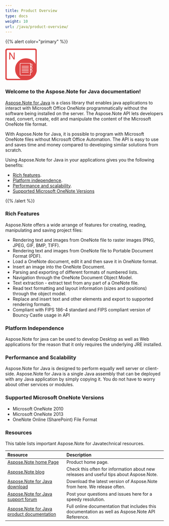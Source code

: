 ```yaml
---
title: Product Overview
type: docs
weight: 10
url: /java/product-overview/
---
```


{{% alert color="primary" %}} 

![todo:image_alt_text](product-overview_1.png)
### **Welcome to the Aspose.Note for Java documentation!**
[Aspose.Note for Java](http://www.aspose.com/java/onenote-component.aspx) is a class library that enables java applications to interact with Microsoft Office OneNote programmatically without the software being installed on the server. The Aspose.Note API lets developers read, convert, create, edit and manipulate the content of the Microsoft OneNote file format.

With Aspose.Note for Java, it is possible to program with Microsoft OneNote files without Microsoft Office Automation. The API is easy to use and saves time and money compared to developing similar solutions from scratch.

Using Aspose.Note for Java in your applications gives you the following benefits:

- [Rich features](/note/java/product-overview/).
- [Platform independence](/note/java/product-overview/).
- [Performance and scalability](/note/java/product-overview/).
- [Supported Microsoft OneNote Versions](/note/java/product-overview/)

{{% /alert %}} 
### **Rich Features**
Aspose.Note offers a wide arrange of features for creating, reading, manipulating and saving project files:

- Rendering text and images from OneNote file to raster images (PNG, JPEG, GIF, BMP, TIFF).
- Rendering text and images from OneNote file to Portable Document Format (PDF).
- Load a OneNote document, edit it and then save it in OneNote format.
- Insert an image into the OneNote Document.
- Parsing and exporting of different formats of numbered lists.
- Navigation through the OneNote Document Object Model.
- Text extraction - extract text from any part of a OneNote file.
- Read text formatting and layout information (sizes and positions) through the object model.
- Replace and insert text and other elements and export to supported rendering formats.
- Compliant with FIPS 186-4 standard and FIPS compliant version of Bouncy Castle usage in API
### **Platform Independence**
Aspose.Note for java can be used to develop Desktop as well as Web applications for the reason that it only requires the underlying JRE installed.
### **Performance and Scalability**
Aspose.Note for Java is designed to perform equally well server or client-side. Aspose.Note for Java is a single Java assembly that can be deployed with any Java application by simply copying it. You do not have to worry about other services or modules.
### **Supported Microsoft OneNote Versions**
- Microsoft OneNote 2010
- Microsoft OneNote 2013
- OneNote Online (SharePoint) File Format
### **Resources**
This table lists important Aspose.Note for Javatechnical resources.

|**Resource**|**Description**|
| :- | :- |
|[Aspose.Note home Page](http://www.aspose.com/java/onenote-component.aspx)|Product home page.|
|[Aspose.Note blog](http://www.aspose.com/blogs/aspose-products/aspose-note-product-family.html)|Check this often for information about new releases and useful tips about Aspose.Note.|
|[Aspose.Note for Java download](http://www.aspose.com/community/files/72/java-components/aspose.note-for-java/default.aspx)|Download the latest version of Aspose.Note from here. We release often.|
|[Aspose.Note for Java support forum](http://www.aspose.com/community/forums/aspose.note-product-family/522/showforum.aspx)|Post your questions and issues here for a speedy resolution.|
|[Aspose.Note for Java product documentation](http://www.aspose.com/docs/display/notejava/Home)|Full online documentation that includes this documentation as well as Aspose.Note API Reference.|

